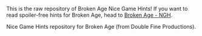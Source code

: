 This is the raw repository of Broken Age Nice Game Hints! If you want to read spoiler-free hints for Broken Age, head to [Broken Age - NGH](http://www.nicegamehints.com/guide/broken-age).

Nice Game Hints repository for Broken Age (from Double Fine Productions).
